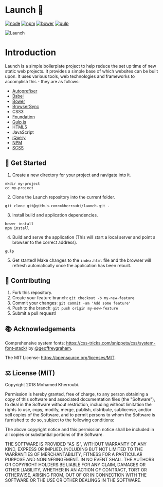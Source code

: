 # Launch 🚀

[![node](https://img.shields.io/badge/node-v9.4.0-green.svg)](https://nodejs.org/en/)
[![npm](https://img.shields.io/badge/npm-v5.6.0-blue.svg)](https://www.npmjs.com/)
[![bower](https://img.shields.io/badge/bower-1.8.2-yellow.svg)](https://bower.io/)
[![gulp](https://img.shields.io/badge/gulp-3.9.1-red.svg)](https://gulpjs.com/)

![Launch](https://media.giphy.com/media/kjjRGpezebjaw/giphy.gif)

# Introduction

Launch is a simple boilerplate project to help reduce the set up time of new static web projects. It provides a simple base of which websites can be built upon. It uses various tools, web technologies and frameworks to accomplish this - they are as follows:

- [Autoprefixer](https://autoprefixer.github.io/)
- [Babel](https://babeljs.io/)
- [Bower](https://bower.io/)
- [BrowserSync](https://www.browsersync.io/)
- CSS3
- [Foundation](https://foundation.zurb.com/sites.html)
- [Gulp.js](https://gulpjs.com/)
- HTML5
- JavaScript
- [jQuery](https://jquery.com/)
- [NPM](https://www.npmjs.com/)
- [SCSS](http://sass-lang.com/)

## 💾 Get Started

1. Create a new directory for your project and navigate into it.

```
mkdir my-project
cd my-project
```

2. Clone the Launch repository into the current folder.

```
git clone git@github.com:mkherroubi/launch.git .
```
3. Install build and application dependencies.

```
bower install
npm install
```

4. Build and serve the application (This will start a local server and point a browser to the correct address).

```
gulp
```

5. Get started! Make changes to the `index.html` file and the browser will refresh automatically once the application has been rebuilt.

## 🎁 Contributing

1. Fork this repository.
2. Create your feature branch: `git checkout -b my-new-feature`
3. Commit your changes: `git commit -am 'Add some feature'`
4. Push to the branch: `git push origin my-new-feature`
5. Submit a pull request!

## 📚 Acknowledgements

Comprehensive system fonts: https://css-tricks.com/snippets/css/system-font-stack/ by [@geoffreygraham](https://twitter.com/geoffreygraham).

The MIT License: https://opensource.org/licenses/MIT.

## ⚖️ License (MIT)

Copyright 2018 Mohamed Kherroubi.

Permission is hereby granted, free of charge, to any person obtaining a copy of this software and associated documentation files (the "Software"), to deal in the Software without restriction, including without limitation the rights to use, copy, modify, merge, publish, distribute, sublicense, and/or sell copies of the Software, and to permit persons to whom the Software is furnished to do so, subject to the following conditions:

The above copyright notice and this permission notice shall be included in all copies or substantial portions of the Software.

THE SOFTWARE IS PROVIDED "AS IS", WITHOUT WARRANTY OF ANY KIND, EXPRESS OR IMPLIED, INCLUDING BUT NOT LIMITED TO THE WARRANTIES OF MERCHANTABILITY, FITNESS FOR A PARTICULAR PURPOSE AND NONINFRINGEMENT. IN NO EVENT SHALL THE AUTHORS OR COPYRIGHT HOLDERS BE LIABLE FOR ANY CLAIM, DAMAGES OR OTHER LIABILITY, WHETHER IN AN ACTION OF CONTRACT, TORT OR OTHERWISE, ARISING FROM, OUT OF OR IN CONNECTION WITH THE SOFTWARE OR THE USE OR OTHER DEALINGS IN THE SOFTWARE.
